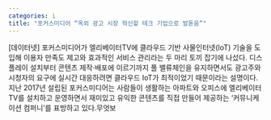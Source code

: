 ```yaml
---
categories: i
title: "포커스미디어 “옥외 광고 시장 혁신할 테크 기업으로 발돋움”"
---
```

[데이터넷] 포커스미디어가 엘리베이터TV에 클라우드 기반 사물인터넷(IoT) 기술을 도입해 이용자 만족도 제고와 효과적인 서비스 관리라는 두 마리 토끼 잡기에 나섰다. 디스플레이 설치부터 콘텐츠 제작·배포에 이르기까지 풀 밸류체인을 유지하면서도 광고주와 시청자의 요구에 실시간 대응하려면 클라우드 IoT가 최적이었기 때문이라는 설명이다.지난 2017년 설립된 포커스미디어는 사람들이 생활하는 아파트와 오피스에 엘리베이터TV를 설치하고 운영하면서 재미있고 유익한 콘텐츠를 직접 만들어 제공하는 ‘커뮤니케이션 컴퍼니’를 표방하고 있다.무엇보